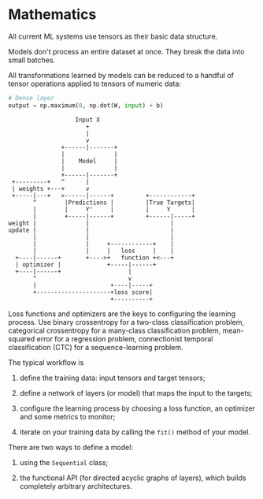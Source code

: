# Mathematics

All current ML systems use tensors as their basic data structure.

Models don't process an entire dataset at once. They break the data into small batches.

All transformations learned by models can be reduced to a handful of tensor operations applied to tensors of numeric data:

```python
# Dense layer
output = np.maximum(0, np.dot(W, input) + b)
```

```
                   Input X
                      +
                      |
                      v
               +------|-------+
               |              |
               |    Model     |
               |              |
               +------|-------+
 +---------+   ^      |
 | weights +---+      v
 +-----|---+   >------|------+         +------------+
       ^        |Predictions |         |True Targets|
       |        |     Y'     |         |     Y      |
       |        +-----|------+         +------|-----+
weight |              |                       |
update |              |                       |
       |              |                       |
       |              |     +------------+    |
       |              |     |   loss     |    |
  +----|------+       +---->+   function +<---+
  | optimizer |             +-----|------+
  +----|------+                   |
       ^                          v
       |                     +----|-----+
       +---------------------+loss score|
                             +----------+
```

Loss functions and optimizers are the keys to configuring the learning process. Use binary crossentropy for a two-class classification problem, categorical crossentropy for a many-class classification problem, mean-squared error for a regression problem, connectionist temporal classification (CTC) for a sequence-learning problem.

The typical workflow is

1. define the training data: input tensors and target tensors;

2. define a network of layers (or model) that maps the input to the targets;

3. configure the learning process by choosing a loss function, an optimizer and some metrics to monitor;

4. iterate on your training data by calling the `fit()` method of your model.

There are two ways to define a model: 

1. using the `Sequential` class;

2. the functional API (for directed acyclic graphs of layers), which builds completely arbitrary architectures.
